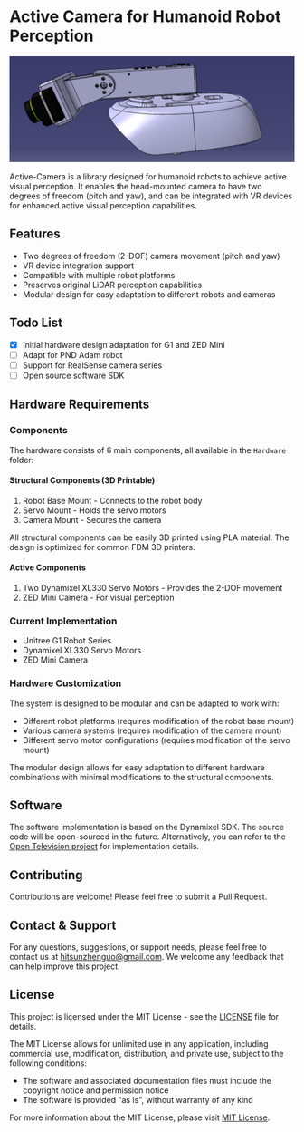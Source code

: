 # Active Camera for Humanoid Robot Perception

![Active-Camera Assembly](images/assembly.png)

Active-Camera is a library designed for humanoid robots to achieve active visual perception. It enables the head-mounted camera to have two degrees of freedom (pitch and yaw), and can be integrated with VR devices for enhanced active visual perception capabilities.

## Features

- Two degrees of freedom (2-DOF) camera movement (pitch and yaw)
- VR device integration support
- Compatible with multiple robot platforms
- Preserves original LiDAR perception capabilities
- Modular design for easy adaptation to different robots and cameras

## Todo List

- [x] Initial hardware design adaptation for G1 and ZED Mini
- [ ] Adapt for PND Adam robot
- [ ] Support for RealSense camera series
- [ ] Open source software SDK

## Hardware Requirements

### Components
The hardware consists of 6 main components, all available in the `Hardware` folder:

#### Structural Components (3D Printable)
1. Robot Base Mount - Connects to the robot body
2. Servo Mount - Holds the servo motors
3. Camera Mount - Secures the camera

All structural components can be easily 3D printed using PLA material. The design is optimized for common FDM 3D printers.

#### Active Components
1. Two Dynamixel XL330 Servo Motors - Provides the 2-DOF movement
2. ZED Mini Camera - For visual perception

### Current Implementation
- Unitree G1 Robot Series
- Dynamixel XL330 Servo Motors
- ZED Mini Camera

### Hardware Customization
The system is designed to be modular and can be adapted to work with:
- Different robot platforms (requires modification of the robot base mount)
- Various camera systems (requires modification of the camera mount)
- Different servo motor configurations (requires modification of the servo mount)

The modular design allows for easy adaptation to different hardware combinations with minimal modifications to the structural components.

## Software

The software implementation is based on the Dynamixel SDK. The source code will be open-sourced in the future. Alternatively, you can refer to the [Open Television project](https://github.com/OpenTeleVision/TeleVision) for implementation details.


## Contributing

Contributions are welcome! Please feel free to submit a Pull Request.

## Contact & Support

For any questions, suggestions, or support needs, please feel free to contact us at [hitsunzhenguo@gmail.com](mailto:hitsunzhenguo@gmail.com). We welcome any feedback that can help improve this project.

## License

This project is licensed under the MIT License - see the [LICENSE](LICENSE) file for details.

The MIT License allows for unlimited use in any application, including commercial use, modification, distribution, and private use, subject to the following conditions:

- The software and associated documentation files must include the copyright notice and permission notice
- The software is provided "as is", without warranty of any kind

For more information about the MIT License, please visit [MIT License](https://opensource.org/licenses/MIT).